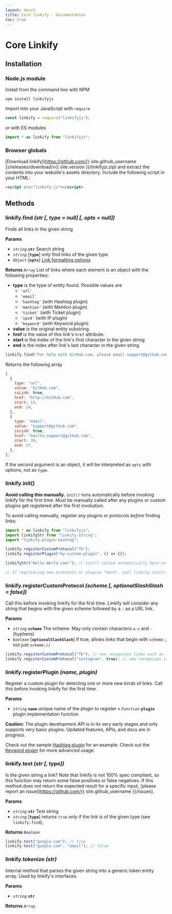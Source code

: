 ```yaml
---
layout: docv3
title: Core linkify · Documentation
toc: true
---
```


# Core Linkify

## Installation

### Node.js module

Install from the command line with NPM

```
npm install linkifyjs
```

Import into your JavaScript with `require`

```js
const linkify = require("linkifyjs");
```

or with ES modules

```js
import * as linkify from "linkifyjs";
```

### Browser globals

[Download linkify](https://github.com/{{ site.github_username }}/releases/download/v{{ site.version }}/linkifyjs.zip)
and extract the contents into your website's assets directory.
Include the following script in your HTML:

```html
<script src="linkify.js"></script>
```

## Methods

### linkify.find _(str [, type = null] [, opts = null])_

Finds all links in the given string

**Params**

- _`string`_ **`str`** Search string
- _`string`_ [**`type`**] only find links of the given type
- _`Object`_ [**`opts`**] [Link formatting options](options.html)

**Returns** _`Array`_ List of links where each element is an object with the
following properties:

- **type** is the type of entity found. Possible values are
  - `'url'`
  - `'email'`
  - `'hashtag'` (with Hashtag plugin)
  - `'mention'` (with Mention plugin)
  - `'ticket'` (with Ticket plugin)
  - `'ipv4'` (with IP plugin)
  - `'keyword'` (with Keyword plugin)
- **value** is the original entity substring.
- **href** is the value of this link's `href` attribute.
- **start** is the index of the link's first character in the given string
- **end** is the index after link's last character in the given string

```js
linkify.find("For help with GitHub.com, please email support@github.com");
```

Returns the following array

```js
[
  {
    type: "url",
    value: "GitHub.com",
    isLink: true,
    href: "http://GitHub.com",
    start: 14,
    end: 24,
  },
  {
    type: "email",
    value: "support@github.com",
    isLink: true,
    href: "mailto:support@github.com",
    start: 39,
    end: 57,
  },
];
```

If the second argument is an object, it will be interpreted as `opts` with
options, not as `type`.

### linkify.init()

**Avoid calling this manually.** `init()` runs automatically before invoking
linkify for the first time. Must be manually called after any plugins or custom
plugins get registered after the first invokation.

To avoid calling manually, register any plugins or protocols _before_ finding links:

```js
import * as linkify from "linkifyjs";
import linkifyStr from "linkify-string";
import "linkify-plugin-hashtag";

linkify.registerCustomProtocol("fb");
linkify.registerPlugin("my-custom-plugin", () => {});

linkifyStr("Hello World.com!"); // init() called automatically here on first invocation

// If registering new protocols or plugins *here*, call linkify.init() immediately after
```

### linkify.registerCustomProtocol _(scheme [, optionalSlashSlash = false])_

Call this before invoking linkify for the first time. Linkify will consider any
string that begins with the given scheme followed by a `:` as a URL link.

**Params**

- _`string`_ **`scheme`** The scheme. May only contain characters `a-z` and `-` (hyphens)
- _`boolean`_ [**`optionalSlashSlash`**] If true, allows links that begin with `scheme:`, not just `scheme://`

```js
linkify.registerCustomProtocol("fb"); // now recognizes links such as fb://feed
linkify.registerCustomProtocol("instagram", true); // now recognizes links such as instagram:account
```

### linkify.registerPlugin _(name, plugin)_

Register a custom plugin for detecting one or more new kinds of links. Call this
before invoking linkify for the first time.

**Params**

- _`string`_ **`name`** unique name of the plugin to register
  • *`Function`* **`plugin`** plugin implementation function

**Caution:** The plugin development API is in its very early stages and only supports very basic plugins. Updated features, APIs, and docs are in progress.

Check out the sample [Hashtag plugin](https://github.com/Hypercontext/linkifyjs/blob/main/packages/linkify-plugin-hashtag/src/hashtag.js) for an example. Check out the [Keyword plugin](https://github.com/Hypercontext/linkifyjs/blob/main/packages/linkify-plugin-keyword/src/keyword.js) for more advanced usage. 

### linkify.test _(str [, type])_

Is the given string a link? Note that linkify is not 100% spec compliant, so this function may return some false positives or false negatives. If this method does not return the expected result for a specific input, [please report an issue](https://github.com/{{ site.github_username }}/issues).

**Params**

- _`string`_ **`str`** Test string
- _`string`_ [**`type`**] returns `true` only if the link is of the given type (see `linkify.find`),

**Returns** _`Boolean`_

```js
linkify.test("google.com"); // true
linkify.test("google.com", "email"); // false
```

### linkify.tokenize _(str)_

Internal method that parses the given string into a generic token entity array.
Used by linkify's interfaces.

**Params**

- _`string`_ **`str`**

**Returns** _`Array`_
